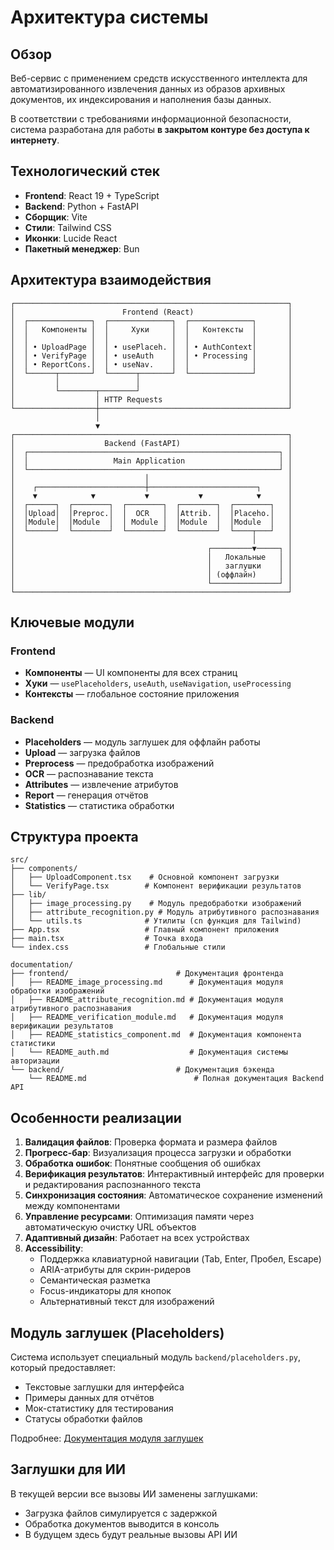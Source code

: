 # Архитектура системы

## Обзор

Веб-сервис с применением средств искусственного интеллекта для автоматизированного извлечения данных из образов архивных документов, их индексирования и наполнения базы данных.

В соответствии с требованиями информационной безопасности, система разработана для работы **в закрытом контуре без доступа к интернету**.

## Технологический стек

- **Frontend**: React 19 + TypeScript
- **Backend**: Python + FastAPI
- **Сборщик**: Vite
- **Стили**: Tailwind CSS
- **Иконки**: Lucide React
- **Пакетный менеджер**: Bun

## Архитектура взаимодействия

```
┌─────────────────────────────────────────────────────────────┐
│                        Frontend (React)                     │
│  ┌──────────────┐  ┌──────────────┐  ┌──────────────┐       │
│  │   Компоненты │  │     Хуки     │  │   Контексты  │       │
│  │              │  │              │  │              │       │
│  │ • UploadPage │  │ • usePlaceh. │  │ • AuthContext│       │
│  │ • VerifyPage │  │ • useAuth    │  │ • Processing │       │
│  │ • ReportCons.│  │ • useNav.    │  │              │       │
│  └──────┬───────┘  └──────┬───────┘  └──────────────┘       │
│         │                 │                                 │
│         └────────┬────────┘                                 │
│                  │ HTTP Requests                            │
└──────────────────┼──────────────────────────────────────────┘
                   │
                   ▼
┌─────────────────────────────────────────────────────────────┐
│                    Backend (FastAPI)                        │
│  ┌────────────────────────────────────────────────────────┐ │
│  │                   Main Application                     │ │
│  └────────────────────────────────────────────────────────┘ │
│                             │                               │
│    ┌────────────────────────┼────────────────────────┐      │
│    ▼            ▼           ▼           ▼            ▼      │
│  ┌──────┐  ┌────────┐  ┌────────┐  ┌────────┐  ┌────────┐   │
│  │Upload│  │Preproc.│  │  OCR   │  │Attrib. │  │Placeho.│   │
│  │Module│  │Module  │  │ Module │  │Module  │  │Module  │   │
│  └──────┘  └────────┘  └────────┘  └────────┘  └────┬───┘   │
│                                                     │       │
│                                           ┌─────────▼─────┐ │
│                                           │   Локальные   │ │
│                                           │   заглушки    │ │
│                                           │ (оффлайн)     │ │
│                                           └───────────────┘ │
└─────────────────────────────────────────────────────────────┘
```

## Ключевые модули

### Frontend
- **Компоненты** — UI компоненты для всех страниц
- **Хуки** — `usePlaceholders`, `useAuth`, `useNavigation`, `useProcessing`
- **Контексты** — глобальное состояние приложения

### Backend
- **Placeholders** — модуль заглушек для оффлайн работы
- **Upload** — загрузка файлов
- **Preprocess** — предобработка изображений
- **OCR** — распознавание текста
- **Attributes** — извлечение атрибутов
- **Report** — генерация отчётов
- **Statistics** — статистика обработки

## Структура проекта

```
src/
├── components/
│   ├── UploadComponent.tsx    # Основной компонент загрузки
│   └── VerifyPage.tsx        # Компонент верификации результатов
├── lib/
│   ├── image_processing.py    # Модуль предобработки изображений
│   ├── attribute_recognition.py # Модуль атрибутивного распознавания
│   └── utils.ts              # Утилиты (cn функция для Tailwind)
├── App.tsx                   # Главный компонент приложения
├── main.tsx                  # Точка входа
└── index.css                 # Глобальные стили

documentation/
├── frontend/                        # Документация фронтенда
│   ├── README_image_processing.md      # Документация модуля обработки изображений
│   ├── README_attribute_recognition.md # Документация модуля атрибутивного распознавания
│   ├── README_verification_module.md   # Документация модуля верификации результатов
│   ├── README_statistics_component.md  # Документация компонента статистики
│   └── README_auth.md                  # Документация системы авторизации
└── backend/                         # Документация бэкенда
    └── README.md                        # Полная документация Backend API
```

## Особенности реализации

1. **Валидация файлов**: Проверка формата и размера файлов
2. **Прогресс-бар**: Визуализация процесса загрузки и обработки
3. **Обработка ошибок**: Понятные сообщения об ошибках
4. **Верификация результатов**: Интерактивный интерфейс для проверки и редактирования распознанного текста
5. **Синхронизация состояния**: Автоматическое сохранение изменений между компонентами
6. **Управление ресурсами**: Оптимизация памяти через автоматическую очистку URL объектов
7. **Адаптивный дизайн**: Работает на всех устройствах
8. **Accessibility**: 
   - Поддержка клавиатурной навигации (Tab, Enter, Пробел, Escape)
   - ARIA-атрибуты для скрин-ридеров
   - Семантическая разметка
   - Focus-индикаторы для кнопок
   - Альтернативный текст для изображений

## Модуль заглушек (Placeholders)

Система использует специальный модуль `backend/placeholders.py`, который предоставляет:
- Текстовые заглушки для интерфейса
- Примеры данных для отчётов
- Мок-статистику для тестирования
- Статусы обработки файлов

Подробнее: [Документация модуля заглушек](backend/README_placeholders.md)

## Заглушки для ИИ

В текущей версии все вызовы ИИ заменены заглушками:
- Загрузка файлов симулируется с задержкой
- Обработка документов выводится в консоль
- В будущем здесь будут реальные вызовы API ИИ
